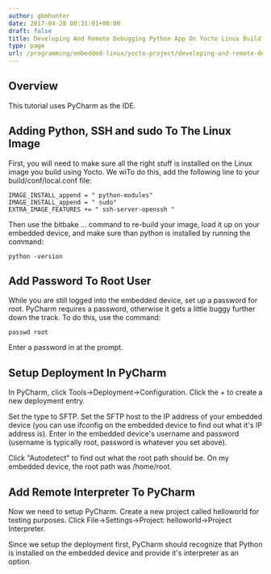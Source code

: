 ```yaml
---
author: gbmhunter
date: 2017-04-28 00:31:01+00:00
draft: false
title: Developing And Remote Debugging Python App On Yocto Linux Build
type: page
url: /programming/embedded-linux/yocto-project/developing-and-remote-debugging-python-app-on-yocto-linux-build
---
```


## Overview

This tutorial uses PyCharm as the IDE.

## Adding Python, SSH and sudo To The Linux Image

First, you will need to make sure all the right stuff is installed on the Linux image you build using Yocto. We wiTo do this, add the following line to your build/conf/local.conf file:

```
IMAGE_INSTALL_append = " python-modules"
IMAGE_INSTALL_append = " sudo"
EXTRA_IMAGE_FEATURES += " ssh-server-openssh "
```

Then use the bitbake ... command to re-build your image, load it up on your embedded device, and make sure than python is installed by running the command:

```
python -version
```

## Add Password To Root User

While you are still logged into the embedded device, set up a password for root. PyCharm requires a password, otherwise it gets a little buggy further down the track. To do this, use the command:

```
passwd root
```

Enter a password in at the prompt.

## Setup Deployment In PyCharm

In PyCharm, click Tools->Deployment->Configuration. Click the + to create a new deployment entry.

Set the type to SFTP. Set the SFTP host to the IP address of your embedded device (you can use ifconfig on the embedded device to find out what it's IP address is). Enter in the embedded device's username and password (username is typically root, password is whatever you set above).

Click "Autodetect" to find out what the root path should be. On my embedded device, the root path was /home/root.

## Add Remote Interpreter To PyCharm

Now we need to setup PyCharm. Create a new project called helloworld for testing purposes. Click File->Settings->Project: helloworld->Project Interpreter.

Since we setup the deployment first, PyCharm should recognize that Python is installed on the embedded device and provide it's interpreter as an option.

